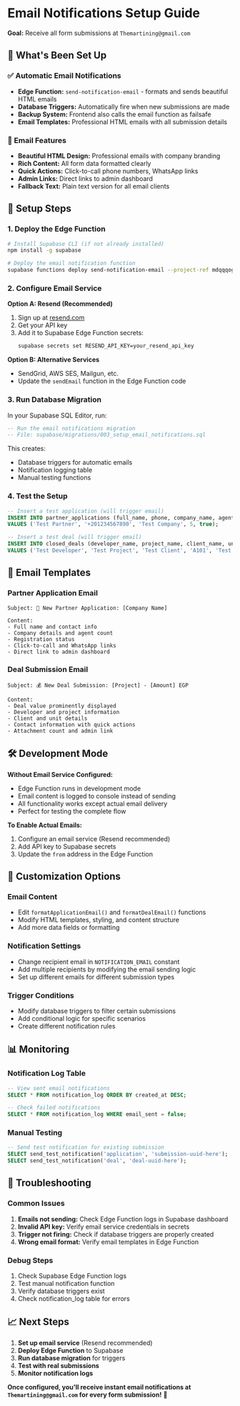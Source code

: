 # Email Notifications Setup Guide

**Goal:** Receive all form submissions at `Themartining@gmail.com`

## 📧 What's Been Set Up

### ✅ Automatic Email Notifications
- **Edge Function:** `send-notification-email` - formats and sends beautiful HTML emails
- **Database Triggers:** Automatically fire when new submissions are made
- **Backup System:** Frontend also calls the email function as failsafe
- **Email Templates:** Professional HTML emails with all submission details

### 📨 Email Features
- **Beautiful HTML Design:** Professional emails with company branding
- **Rich Content:** All form data formatted clearly
- **Quick Actions:** Click-to-call phone numbers, WhatsApp links
- **Admin Links:** Direct links to admin dashboard
- **Fallback Text:** Plain text version for all email clients

## 🚀 Setup Steps

### 1. Deploy the Edge Function

```bash
# Install Supabase CLI (if not already installed)
npm install -g supabase

# Deploy the email notification function
supabase functions deploy send-notification-email --project-ref mdqqqogshgtpzxtufjzn
```

### 2. Configure Email Service

**Option A: Resend (Recommended)**
1. Sign up at [resend.com](https://resend.com)
2. Get your API key
3. Add it to Supabase Edge Function secrets:
   ```bash
   supabase secrets set RESEND_API_KEY=your_resend_api_key
   ```

**Option B: Alternative Services**
- SendGrid, AWS SES, Mailgun, etc.
- Update the `sendEmail` function in the Edge Function code

### 3. Run Database Migration

In your Supabase SQL Editor, run:
```sql
-- Run the email notifications migration
-- File: supabase/migrations/003_setup_email_notifications.sql
```

This creates:
- Database triggers for automatic emails
- Notification logging table
- Manual testing functions

### 4. Test the Setup

```sql
-- Insert a test application (will trigger email)
INSERT INTO partner_applications (full_name, phone, company_name, agents_count, has_papers)
VALUES ('Test Partner', '+201234567890', 'Test Company', 5, true);

-- Insert a test deal (will trigger email)
INSERT INTO closed_deals (developer_name, project_name, client_name, unit_code, dev_sales_name, dev_phone, deal_value, attachments)
VALUES ('Test Developer', 'Test Project', 'Test Client', 'A101', 'Test Sales', '+201234567890', 1500000, '[]');
```

## 📧 Email Templates

### Partner Application Email
```
Subject: 🔔 New Partner Application: [Company Name]

Content:
- Full name and contact info
- Company details and agent count
- Registration status
- Click-to-call and WhatsApp links
- Direct link to admin dashboard
```

### Deal Submission Email
```
Subject: 💰 New Deal Submission: [Project] - [Amount] EGP

Content:
- Deal value prominently displayed
- Developer and project information
- Client and unit details
- Contact information with quick actions
- Attachment count and admin link
```

## 🛠️ Development Mode

**Without Email Service Configured:**
- Edge Function runs in development mode
- Email content is logged to console instead of sending
- All functionality works except actual email delivery
- Perfect for testing the complete flow

**To Enable Actual Emails:**
1. Configure an email service (Resend recommended)
2. Add API key to Supabase secrets
3. Update the `from` address in the Edge Function

## 🔧 Customization Options

### Email Content
- Edit `formatApplicationEmail()` and `formatDealEmail()` functions
- Modify HTML templates, styling, and content structure
- Add more data fields or formatting

### Notification Settings
- Change recipient email in `NOTIFICATION_EMAIL` constant
- Add multiple recipients by modifying the email sending logic
- Set up different emails for different submission types

### Trigger Conditions
- Modify database triggers to filter certain submissions
- Add conditional logic for specific scenarios
- Create different notification rules

## 📊 Monitoring

### Notification Log Table
```sql
-- View sent email notifications
SELECT * FROM notification_log ORDER BY created_at DESC;

-- Check failed notifications
SELECT * FROM notification_log WHERE email_sent = false;
```

### Manual Testing
```sql
-- Send test notification for existing submission
SELECT send_test_notification('application', 'submission-uuid-here');
SELECT send_test_notification('deal', 'deal-uuid-here');
```

## 🚨 Troubleshooting

### Common Issues
1. **Emails not sending:** Check Edge Function logs in Supabase dashboard
2. **Invalid API key:** Verify email service credentials in secrets
3. **Trigger not firing:** Check if database triggers are properly created
4. **Wrong email format:** Verify email templates in Edge Function

### Debug Steps
1. Check Supabase Edge Function logs
2. Test manual notification function
3. Verify database triggers exist
4. Check notification_log table for errors

## 📈 Next Steps

1. **Set up email service** (Resend recommended)
2. **Deploy Edge Function** to Supabase
3. **Run database migration** for triggers
4. **Test with real submissions**
5. **Monitor notification logs**

**Once configured, you'll receive instant email notifications at `Themartining@gmail.com` for every form submission!** 🎉
